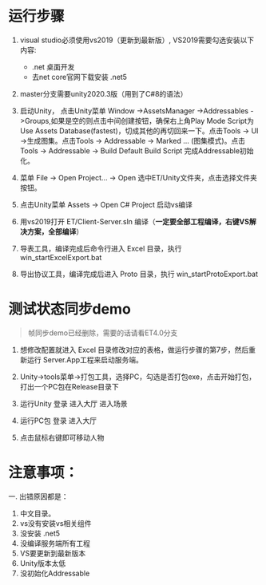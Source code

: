 # 运行步骤  
1. visual studio必须使用vs2019（更新到最新版）, VS2019需要勾选安装以下内容:
   - .net 桌面开发  
   - 去net core官网下载安装 .net5 

2. master分支需要unity2020.3版（用到了C#8的语法）

3. 启动Unity， 点击Unity菜单 Window ->AssetsManager ->Addressables ->Groups,如果是空的则点击中间创建按钮，确保右上角Play Mode Script为Use Assets Database(fastest)，切成其他的再切回来一下。点击Tools -> UI ->生成图集。点击Tools -> Addressable -> Marked ... (图集模式)。点击Tools -> Addressable -> Build Default Build Script 完成Addressable初始化。

4. 菜单 File -> Open Project... -> Open 选中ET/Unity文件夹，点击选择文件夹按钮。

5. 点击Unity菜单 Assets -> Open C# Project 启动vs编译

6. 用vs2019打开 ET/Client-Server.sln 编译（**一定要全部工程编译，右键VS解决方案，全部编译**）

7. 导表工具，编译完成后命令行进入 Excel 目录，执行 win_startExcelExport.bat 

8. 导出协议工具，编译完成后进入 Proto 目录，执行 win_startProtoExport.bat
# 测试状态同步demo

>  帧同步demo已经删除，需要的话请看ET4.0分支

1. 想修改配置就进入 Excel 目录修改对应的表格，做运行步骤的第7步，然后重新运行 Server.App工程来启动服务端。

2. Unity->tools菜单->打包工具，选择PC，勾选是否打包exe，点击开始打包，打出一个PC包在Release目录下

4. 运行Unity 登录 进入大厅 进入场景

5. 运行PC包 登录 进入大厅

6. 点击鼠标右键即可移动人物

# 注意事项：

一. 出错原因都是：  

1. 中文目录。  
2. vs没有安装vs相关组件
3. 没安装 .net5
4. 没编译服务端所有工程
5. VS要更新到最新版本  
6. Unity版本太低
7. 没初始化Addressable

